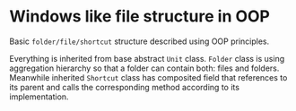 # Windows like file structure in OOP

Basic `folder/file/shortcut` structure described using OOP principles.

Everything is inherited from base abstract `Unit` class. `Folder` class is using aggregation hierarchy so that a folder can contain both: files and folders.
Meanwhile inherited `Shortcut` class has composited field that references to its parent and calls the corresponding method according to its implementation.
